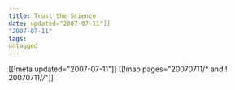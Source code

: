 ```yaml
---
title: Trust the Science
date: updated="2007-07-11"]]
"2007-07-11"
tags:
untagged
---
```

[[!meta updated="2007-07-11"]]
[[!map pages="20070711/* and ! 20070711/*/*"]]
